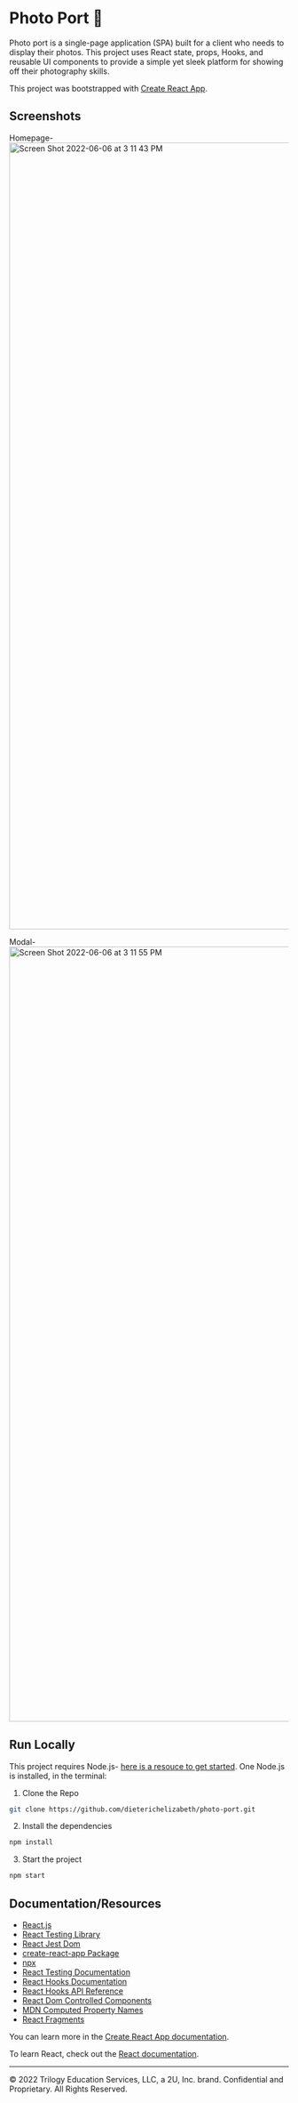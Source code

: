 # Photo Port 📸

Photo port is a single-page application (SPA) built for a client who needs to display their photos. This project uses React state, props, Hooks, and reusable UI components to provide a simple yet sleek platform for showing off their photography skills.

This project was bootstrapped with [Create React App](https://github.com/facebook/create-react-app).

## Screenshots

Homepage-
<img width="1415" alt="Screen Shot 2022-06-06 at 3 11 43 PM" src="https://user-images.githubusercontent.com/95142863/173174117-b0ffbfb4-84cb-4822-be8f-279a8a70720c.png">

Modal-
<img width="1394" alt="Screen Shot 2022-06-06 at 3 11 55 PM" src="https://user-images.githubusercontent.com/95142863/173174125-ea10af83-58f7-4e80-9254-0df585a6a418.png">

## Run Locally

This project requires Node.js- [here is a resouce to get started](https://nodejs.org/en/). One Node.js is installed, in the terminal:

1. Clone the Repo

```bash
git clone https://github.com/dieterichelizabeth/photo-port.git
```

2. Install the dependencies

```bash
npm install
```

3. Start the project

```bash
npm start
```

## Documentation/Resources

- [React.js](https://reactjs.org/)
- [React Testing Library](https://www.npmjs.com/package/@testing-library/react)
- [React Jest Dom](https://www.npmjs.com/package/@testing-library/jest-dom)
- [create-react-app Package](https://www.npmjs.com/package/create-react-app)
- [npx](https://blog.npmjs.org/post/162869356040/introducing-npx-an-npm-package-runner)
- [React Testing Documentation](https://reactjs.org/docs/testing.html)
- [React Hooks Documentation](https://reactjs.org/docs/hooks-overview.html)
- [React Hooks API Reference](https://reactjs.org/docs/hooks-reference.html)
- [React Dom Controlled Components](https://reactjs.org/docs/forms.html#controlled-components)
- [MDN Computed Property Names](https://developer.mozilla.org/en-US/docs/Web/JavaScript/Reference/Operators/Object_initializer#computed_property_names)
- [React Fragments](https://reactjs.org/docs/fragments.html)

You can learn more in the [Create React App documentation](https://facebook.github.io/create-react-app/docs/getting-started).

To learn React, check out the [React documentation](https://reactjs.org/).

---

© 2022 Trilogy Education Services, LLC, a 2U, Inc. brand. Confidential and Proprietary. All Rights Reserved.
